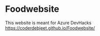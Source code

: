 # Foodwebsite
This website is meant for Azure DevHacks 
https://coderdebjeet.github.io/Foodwebsite/
